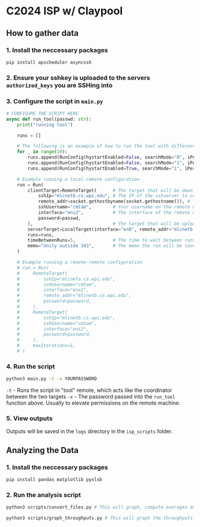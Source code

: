 # C2024 ISP w/ Claypool

## How to gather data

### 1. Install the neccessary packages

```bash
pip install apscheduler asyncssh
```

### 2. Ensure your sshkey is uploaded to the servers `authorized_keys` you are SSHing into

### 3. Configure the script in `main.py`

```python
# CONFIGURE THE SCRIPT HERE
async def run_tool(passwd: str):
    print("running tool")

    runs = []

    # The following is an example of how to run the tool with different configurations
    for _ in range(10):
        runs.append(RunConfig(hystartEnabled=False, searchMode="0", iPerfTime=3))
        runs.append(RunConfig(hystartEnabled=False, searchMode="1", iPerfTime=3))
        runs.append(RunConfig(hystartEnabled=True, searchMode="1", iPerfTime=3))

    # Example running a local-remote configuration
    run = Run(
        clientTarget=RemoteTarget(      # The target that will be downloading the file
            sshIp="mlcnetb.cs.wpi.edu", # The IP of the sshserver to connect to
            remote_addr=socket.gethostbyname(socket.gethostname()), # The IP of the client to connect to
            sshUsername="cmtam",        # Your username on the remote machine
            interface="ens2",           # The interface of the remote machine to record packets on
            password=passwd,
        ),                              # The target that will be uploading the file
        serverTarget=LocalTarget(interface="en0", remote_addr="mlcnetb.cs.wpi.edu"),
        runs=runs,
        timeBetweenRuns=5,              # The time to wait between runs
        memo="Unity outside 343",       # The memo the run will be saved with (a note)
    )

    # Example running a remote-remote configuration
    # run = Run(
    #     RemoteTarget(
    #         sshIp="mlcneta.cs.wpi.edu",
    #         sshUsername="cmtam",
    #         interface="ens2",
    #         remote_addr="mlcnetb.cs.wpi.edu",
    #         password=password,
    #     ),
    #     RemoteTarget(
    #         sshIp="mlcnetb.cs.wpi.edu",
    #         sshUsername="cmtam",
    #         interface="ens2",
    #         password=password,
    #     ),
    #     maxIterations=1,
    # )
```

### 4. Run the script

```bash
python3 main.py -t -x YOURPASSWORD
```

`-t` - Runs the script in "tool" remote, which acts like the coordinator between the two targets
`-x` - The password passed into the `run_tool` function above. Usually to elevate permissions on the remote machine.

### 5. View outputs

Outputs will be saved in the `logs` directory in the `isp_scripts` folder.

## Analyzing the Data

### 1. Install the neccessary packages

```bash
pip install pandas matplotlib pyxlsb
```

### 2. Run the analysis script

```bash
python3 scripts/convert_files.py # This will graph, compute averages and standard deviations, and save the data to a csv. View the output data in `logs/<YOUR RUN>/pcap_data`. If you need to rerun, delete `processed.txt` in the log subdirectory.

python3 scripts/graph_throughputs.py # This will graph the throughputs of the data in `logs/<YOUR RUN>/pcap_data`. View the output data in `logs/<YOUR RUN>/graphs`.
```
